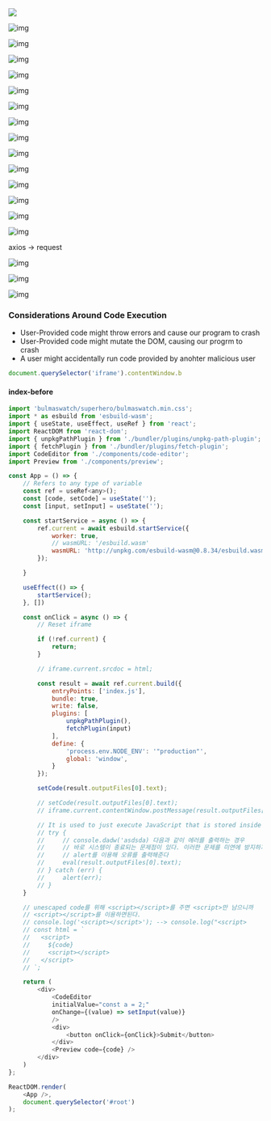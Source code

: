 

<img src="https://cdn-images-1.medium.com/max/800/1*Gv3h3q7fXYqP8pRtgfqH4A.png" />

![img](https://cdn-images-1.medium.com/max/800/1*fTcZzFLhJP8l44xkAYWttQ.png)

![img](https://cdn-images-1.medium.com/max/800/1*Y4EVF85b_HRADOAYLgoekQ.png)

![img](https://cdn-images-1.medium.com/max/800/1*nTFYoY22wTcxk77cnrB3_A.png)

![img](https://cdn-images-1.medium.com/max/800/1*zQ7K6FR7tw6ZfKhRaKZqBA.png)

![img](https://cdn-images-1.medium.com/max/800/1*ZXodilpdu6F3byJZhgYwWA.png)

![img](https://cdn-images-1.medium.com/max/800/1*fWy6irHXjyB31fJ7sKmVuA.png)

![img](https://cdn-images-1.medium.com/max/800/1*fjhcXXnUOENf1VZXeDTdow.png)

![img](https://cdn-images-1.medium.com/max/800/1*1HfIwslQ7b5JpGlchhtgRA.png)

![img](https://cdn-images-1.medium.com/max/800/1*90eSABFXqHhEfutG0bNFEQ.png)

![img](https://cdn-images-1.medium.com/max/800/1*Yms3ot_fD8L5e6KvADXb4w.png)

![img](https://cdn-images-1.medium.com/max/800/1*vMp7eMcTJ6JAwr3FRRcjQA.png)

![img](https://cdn-images-1.medium.com/max/800/1*99gdn4VvYErccXnRsMaZcQ.png)

![img](https://cdn-images-1.medium.com/max/800/1*tDmkmCdoUKSkHCWCsarbxA.png)

![img](https://cdn-images-1.medium.com/max/800/1*bd37z48pT__FGATARNsUdg.png)

axios → request

![img](https://cdn-images-1.medium.com/max/800/1*XNe0pP6W9xLyCnK-47gf7Q.png)

![img](https://cdn-images-1.medium.com/max/800/1*2jVlHRnkxi00QJKZe3NJ6g.png)

![img](https://cdn-images-1.medium.com/max/800/1*2jVlHRnkxi00QJKZe3NJ6g.png)

### Considerations Around Code Execution

- User-Provided code might throw errors and cause our program to crash
- User-Provided code might mutate the DOM, causing our progrm to crash
- A user might accidentally run code provided by anohter malicious user

```javascript
document.querySelector('iframe').contentWindow.b
```


#### index-before
```javascript
import 'bulmaswatch/superhero/bulmaswatch.min.css';
import * as esbuild from 'esbuild-wasm';
import { useState, useEffect, useRef } from 'react';
import ReactDOM from 'react-dom';
import { unpkgPathPlugin } from './bundler/plugins/unpkg-path-plugin';
import { fetchPlugin } from './bundler/plugins/fetch-plugin';
import CodeEditor from './components/code-editor';
import Preview from './components/preview';

const App = () => {
    // Refers to any type of variable
    const ref = useRef<any>();
    const [code, setCode] = useState('');
    const [input, setInput] = useState('');

    const startService = async () => {
        ref.current = await esbuild.startService({
            worker: true,
            // wasmURL: '/esbuild.wasm'
            wasmURL: 'http://unpkg.com/esbuild-wasm@0.8.34/esbuild.wasm'
        });

    }

    useEffect(() => {
        startService();
    }, [])

    const onClick = async () => {
        // Reset iframe

        if (!ref.current) {
            return;
        }

        // iframe.current.srcdoc = html;

        const result = await ref.current.build({
            entryPoints: ['index.js'],
            bundle: true,
            write: false,
            plugins: [
                unpkgPathPlugin(),
                fetchPlugin(input)
            ],
            define: {
                'process.env.NODE_ENV': '"production"',
                global: 'window',
            }
        });

        setCode(result.outputFiles[0].text); 

        // setCode(result.outputFiles[0].text);
        // iframe.current.contentWindow.postMessage(result.outputFiles[0].text, '*');

        // It is used to just execute JavaScript that is stored inside of a string
        // try {
        //     // console.dadw('asdsda) 다음과 같이 에러를 출력하는 경우
        //     // 바로 시스템이 종료되는 문제점이 있다. 이러한 문제를 미연에 방지하기 위해
        //     // alert를 이용해 오류를 출력해준다
        //     eval(result.outputFiles[0].text);
        // } catch (err) {
        //     alert(err);
        // }
    }

    // unescaped code를 위해 <script></script>를 주면 <script>만 남으니까
    // <script></script>를 이용하면된다. 
    // console.log('<script></script>'); --> console.log("<script>
    // const html = `
    //   <script>
    //     ${code}
    //     <script></script>
    //   </script>
    // `;

    return (
        <div>
            <CodeEditor 
            initialValue="const a = 2;" 
            onChange={(value) => setInput(value)}
            />
            <div>
                <button onClick={onClick}>Submit</button>
            </div>
            <Preview code={code} />
        </div>
    )
};

ReactDOM.render(
    <App />,
    document.querySelector('#root')
);
```














